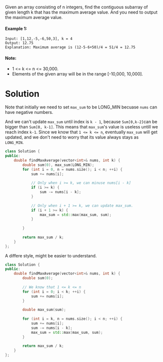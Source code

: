 Given an array consisting of n integers, find the contiguous subarray of given length k that has the maximum average value. And you need to output the maximum average value.

#### Example 1:

```
Input: [1,12,-5,-6,50,3], k = 4
Output: 12.75
Explanation: Maximum average is (12-5-6+50)/4 = 51/4 = 12.75
```

#### Note:

* 1 <= k <= n <= 30,000.
* Elements of the given array will be in the range [-10,000, 10,000].

# Solution

Note that initially we need to set ```max_sum``` to be LONG_MIN becuase ```nums``` can have negative numbers.

And we can't update ```max_sum``` until index is ```k - 1```, because ```Sum[0,k-2]```can be bigger than ```Sum[0, k-1]```.
This means that ```max_sum```'s value is useless untill we reach index ```k-1```. Since we know that ```1 <= k <= n```, eventually ```max_sum``` will get updated, and we don't need to worry that its value always stays as ```LONG_MIN```.

```cpp
class Solution {
public:
    double findMaxAverage(vector<int>& nums, int k) {
        double sum(0), max_sum(LONG_MIN);
        for (int i = 0, n = nums.size(); i < n; ++i) {
            sum += nums[i];
            
            // Only when i >= k, we can minuse nums[i - k]
            if (i >= k) {
                sum -= nums[i - k];
            }
            
            // Only when i + 1 >= k, we can update max_sum.
            if (i + 1 >= k) {
                max_sum = std::max(max_sum, sum);
            }
            
        }
        
        return max_sum / k;
    }
};
```

A differe style, might be easier to understand.

```cpp
class Solution {
public:
    double findMaxAverage(vector<int>& nums, int k) {
        double sum(0);
        
        // We know that 1 <= k <= n
        for (int i = 0; i < k; ++i) {
            sum += nums[i];
        }
        
        double max_sum(sum);
        
        for (int i = k, n = nums.size(); i < n; ++i) {
            sum += nums[i];
            sum -= nums[i - k];
            max_sum = std::max(max_sum, sum);
        }
        
        return max_sum / k;
    }
};
```

